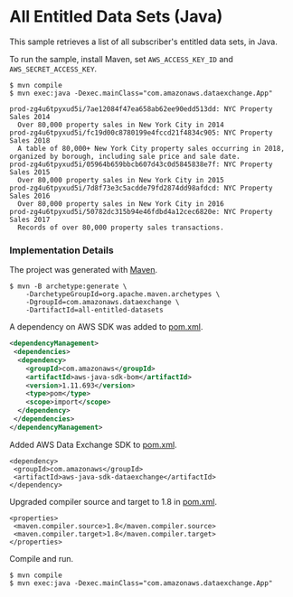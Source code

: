 # All Entitled Data Sets (Java)

This sample retrieves a list of all subscriber's entitled data sets, in Java.

To run the sample, install Maven, set `AWS_ACCESS_KEY_ID` and `AWS_SECRET_ACCESS_KEY`.

```
$ mvn compile
$ mvn exec:java -Dexec.mainClass="com.amazonaws.dataexchange.App"

prod-zg4u6tpyxud5i/7ae12084f47ea658ab62ee90edd513dd: NYC Property Sales 2014
  Over 80,000 property sales in New York City in 2014
prod-zg4u6tpyxud5i/fc19d00c8780199e4fccd21f4834c905: NYC Property Sales 2018
  A table of 80,000+ New York City property sales occurring in 2018, organized by borough, including sale price and sale date.
prod-zg4u6tpyxud5i/05964b659bbcb607d43c0d5845838e7f: NYC Property Sales 2015
  Over 80,000 property sales in New York City in 2015
prod-zg4u6tpyxud5i/7d8f73e3c5acdde79fd2874dd98afdcd: NYC Property Sales 2016
  Over 80,000 property sales in New York City in 2016
prod-zg4u6tpyxud5i/50782dc315b94e46fdbd4a12cec6820e: NYC Property Sales 2017
  Records of over 80,000 property sales transactions.
```

### Implementation Details

The project was generated with [Maven](https://maven.apache.org/guides/getting-started/maven-in-five-minutes.html).

```
$ mvn -B archetype:generate \
    -DarchetypeGroupId=org.apache.maven.archetypes \
    -DgroupId=com.amazonaws.dataexchange \
    -DartifactId=all-entitled-datasets
```

A dependency on AWS SDK was added to [pom.xml](pom.xml).

```xml
<dependencyManagement>
 <dependencies>
  <dependency>
    <groupId>com.amazonaws</groupId>
    <artifactId>aws-java-sdk-bom</artifactId>
    <version>1.11.693</version>
    <type>pom</type>
    <scope>import</scope>
  </dependency>
 </dependencies>
</dependencyManagement>
```

Added AWS Data Exchange SDK to [pom.xml](pom.xml).

```
<dependency>
 <groupId>com.amazonaws</groupId>
 <artifactId>aws-java-sdk-dataexchange</artifactId>
</dependency>
```

Upgraded compiler source and target to 1.8 in [pom.xml](pom.xml).

```
<properties>
 <maven.compiler.source>1.8</maven.compiler.source>
 <maven.compiler.target>1.8</maven.compiler.target>
</properties>
```

Compile and run.

```
$ mvn compile
$ mvn exec:java -Dexec.mainClass="com.amazonaws.dataexchange.App"
```
